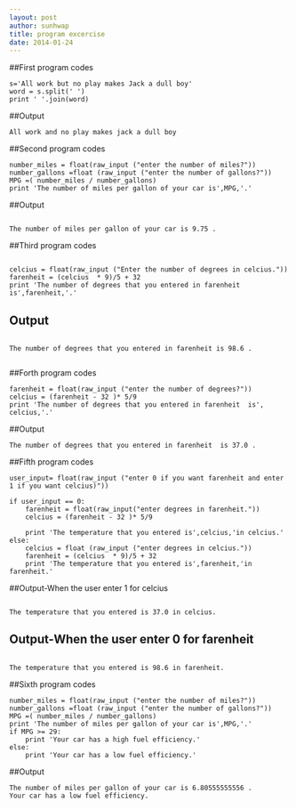 ```yaml
---
layout: post
author: sunhwap
title: program excercise
date: 2014-01-24
---
```


##First program codes

```
s='All work but no play makes Jack a dull boy'
word = s.split(' ')
print ' '.join(word)

```

##Output

```
All work and no play makes jack a dull boy
```

##Second program codes

```
number_miles = float(raw_input ("enter the number of miles?"))
number_gallons =float (raw_input ("enter the number of gallons?"))
MPG =( number_miles / number_gallons)
print 'The number of miles per gallon of your car is',MPG,'.' 

```

##Output

```

The number of miles per gallon of your car is 9.75 .

```

##Third program codes

```

celcius = float(raw_input ("Enter the number of degrees in celcius."))
farenheit = (celcius  * 9)/5 + 32 
print 'The number of degrees that you entered in farenheit is',farenheit,'.'

```

## Output

```

The number of degrees that you entered in farenheit is 98.6 .


```

##Forth program codes

```
farenheit = float(raw_input ("enter the number of degrees?"))
celcius = (farenheit - 32 )* 5/9
print 'The number of degrees that you entered in farenheit  is', celcius,'.' 

```

##Output

```
The number of degrees that you entered in farenheit  is 37.0 .

```

##Fifth program codes

```
user_input= float(raw_input ("enter 0 if you want farenheit and enter 1 if you want celcius)"))

if user_input == 0:
    farenheit = float(raw_input("enter degrees in farenheit."))
    celcius = (farenheit - 32 )* 5/9
      
    print 'The temperature that you entered is',celcius,'in celcius.'
else: 
    celcius = float (raw_input ("enter degrees in celcius."))
    farenheit = (celcius  * 9)/5 + 32 
    print 'The temperature that you entered is',farenheit,'in farenheit.'

```

##Output-When the user enter 1 for celcius

```

The temperature that you entered is 37.0 in celcius.

```

## Output-When the user enter 0 for farenheit 

```

The temperature that you entered is 98.6 in farenheit.

```

##Sixth program codes

```
number_miles = float(raw_input ("enter the number of miles?"))
number_gallons =float (raw_input ("enter the number of gallons?"))
MPG =( number_miles / number_gallons)
print 'The number of miles per gallon of your car is',MPG,'.'
if MPG >= 29:
    print 'Your car has a high fuel efficiency.'
else:
    print 'Your car has a low fuel efficiency.'
```

##Output

```
The number of miles per gallon of your car is 6.80555555556 .
Your car has a low fuel efficiency.
```










